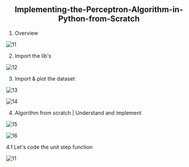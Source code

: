 ## <center>Implementing-the-Perceptron-Algorithm-in-Python-from-Scratch</center>

1. Overview

![11](https://user-images.githubusercontent.com/37560890/155650264-f90756b8-ad34-4f15-93e7-c210810c7208.png)

2. Import the lib's

![12](https://user-images.githubusercontent.com/37560890/155650529-8a93f687-a5ab-44cc-bd0b-9e565b3831fd.png)

3. Import & plot the dataset

![13](https://user-images.githubusercontent.com/37560890/155650860-971d25aa-695a-41ab-a722-02a612810a60.png)

![14](https://user-images.githubusercontent.com/37560890/155650849-8cb255e5-8cb7-4748-80fe-e45c4b049fa0.png)

4. Algorithm from scratch | Understand and implement

![15](https://user-images.githubusercontent.com/37560890/155651031-e0685d0f-219f-47e5-83b1-88356b2d581e.png)

![16](https://user-images.githubusercontent.com/37560890/155651044-c56fadae-a924-49fa-8d6c-0608f84560c5.png)

4.1 Let's code the unit step function

![11](https://user-images.githubusercontent.com/37560890/155651166-3621da07-b7c2-40bc-b8f4-10e84802fd7a.png)

